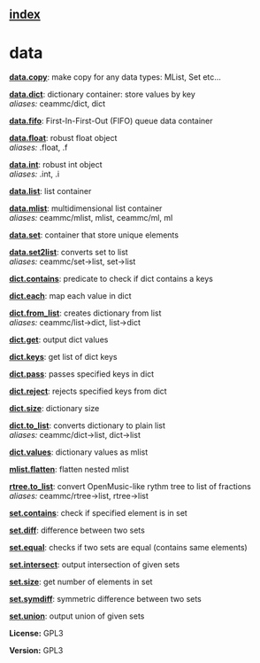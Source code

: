 [index](index.html) 
---

# data




[**data.copy**](data.copy.html): make copy for any data types: MList, Set etc... 

[**data.dict**](data.dict.html): dictionary container: store values by key <br>
_aliases:_ ceammc/dict, dict


[**data.fifo**](data.fifo.html): First-In-First-Out (FIFO) queue data container 

[**data.float**](data.float.html): robust float object <br>
_aliases:_ .float, .f


[**data.int**](data.int.html): robust int object <br>
_aliases:_ .int, .i


[**data.list**](data.list.html): list container 

[**data.mlist**](data.mlist.html): multidimensional list container <br>
_aliases:_ ceammc/mlist, mlist, ceammc/ml, ml


[**data.set**](data.set.html): container that store unique elements 

[**data.set2list**](data.set2list.html): converts set to list <br>
_aliases:_ ceammc/set-&gt;list, set-&gt;list


[**dict.contains**](dict.contains.html): predicate to check if dict contains a keys 

[**dict.each**](dict.each.html): map each value in dict 

[**dict.from_list**](dict.from_list.html): creates dictionary from list <br>
_aliases:_ ceammc/list-&gt;dict, list-&gt;dict


[**dict.get**](dict.get.html): output dict values 

[**dict.keys**](dict.keys.html): get list of dict keys 

[**dict.pass**](dict.pass.html): passes specified keys in dict 

[**dict.reject**](dict.reject.html): rejects specified keys from dict 

[**dict.size**](dict.size.html): dictionary size 

[**dict.to_list**](dict.to_list.html): converts dictionary to plain list <br>
_aliases:_ ceammc/dict-&gt;list, dict-&gt;list


[**dict.values**](dict.values.html): dictionary values as mlist 

[**mlist.flatten**](mlist.flatten.html): flatten nested mlist 

[**rtree.to_list**](rtree.to_list.html): convert OpenMusic-like rythm tree to list of fractions <br>
_aliases:_ ceammc/rtree-&gt;list, rtree-&gt;list


[**set.contains**](set.contains.html): check if specified element is in set 

[**set.diff**](set.diff.html): difference between two sets 

[**set.equal**](set.equal.html): checks if two sets are equal (contains same elements) 

[**set.intersect**](set.intersect.html): output intersection of given sets 

[**set.size**](set.size.html): get number of elements in set 

[**set.symdiff**](set.symdiff.html): symmetric difference between two sets 

[**set.union**](set.union.html): output union of given sets 



**License:** GPL3

**Version:** GPL3
